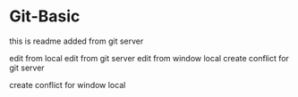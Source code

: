 # Git-Basic

this is readme added from git server

edit from local
edit from git server
edit from window local
create conflict for git server

create conflict for window local
